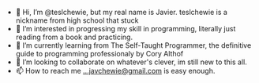 - 👋 Hi, I’m @teslchewie, but my real name is Javier. teslchewie is a nickname from high school that stuck
- 👀 I’m interested in progressing my skill in programming, literally just reading from a book and practicing.
- 🌱 I’m currently learning from The Self-Taught Programmer, the definitive guide to programming professionaly by Cory Althof
- 💞️ I’m looking to collaborate on whatever's clever, im still new to this all.
- 📫 How to reach me ...javchewie@gmail.com is easy enough.

<!---
teslchewie/teslchewie is a ✨ special ✨ repository because its `README.md` (this file) appears on your GitHub profile.
You can click the Preview link to take a look at your changes.
--->
